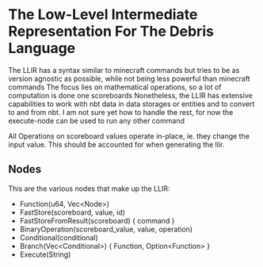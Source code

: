 # The Low-Level Intermediate Representation For The Debris Language

The LLIR has a syntax similar to minecraft commands but tries to be as version agnostic as possible, while not being less powerful than minecraft commands
The focus lies on mathematical operations, so a lot of computation is done one scoreboards
Nonetheless, the LLIR has extensive capabilities to work with nbt data in data storages or entities and to convert to and from nbt.
I am not sure yet how to handle the rest, for now the execute-node can be used to run any other command

All Operations on scoreboard values operate in-place, ie. they change the input value. This should be accounted for when generating the llir.

## Nodes

This are the various nodes that make up the LLIR:
* Function(u64, Vec\<Node\>)
* FastStore(scoreboard, value, id)
* FastStoreFromResult(scoreboard) { command }
* BinaryOperation(scoreboard_value, value, operation)
* Conditional(conditional)
* Branch(Vec\<Conditional\>) { Function, Option\<Function\> }
* Execute(String)
